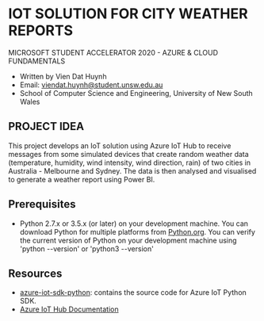 # IOT SOLUTION FOR CITY WEATHER REPORTS
MICROSOFT STUDENT ACCELERATOR 2020 - AZURE & CLOUD FUNDAMENTALS

- Written by Vien Dat Huynh
- Email: viendat.huynh@student.unsw.edu.au
- School of Computer Science and Engineering, University of New South Wales


## PROJECT IDEA
This project develops an IoT solution using Azure IoT Hub to receive messages from some simulated devices that create random weather data (temperature, humidity, wind intensity, wind direction, rain) of two cities in Australia - Melbourne and Sydney. The data is then analysed and visualised to generate a weather report using Power BI.


## Prerequisites
- Python 2.7.x or 3.5.x (or later) on your development machine.  You can download Python for multiple platforms from [Python.org](https://www.python.org/downloads/).  You can verify the current version of Python on your development machine using 'python --version' or 'python3 --version'


## Resources
- [azure-iot-sdk-python](https://github.com/Azure/azure-iot-sdk-python): contains the source code for Azure IoT Python SDK.
- [Azure IoT Hub Documentation](https://docs.microsoft.com/azure/iot-hub/)
